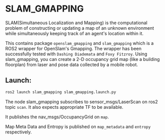 # SLAM_GMAPPING
SLAM(Simultaneous Localization and Mapping) is the computational problem of constructing or updating a map of an unknown environment while simultaneously keeping track of an agent's location within it.

This contains package ```openslam_gmapping``` and ```slam_gmapping``` which is a ROS2 wrapper for OpenSlam's Gmapping. The wrapper has been successfully tested with ```Dashing Diademata``` and ```Foxy Fitzroy```. Using slam_gmapping, you can create a 2-D occupancy grid map (like a building floorplan) from laser and pose data collected by a mobile robot.

## Launch:

```bash
ros2 launch slam_gmapping slam_gmapping.launch.py
```

The node slam_gmapping subscribes to sensor_msgs/LaserScan on ros2 topic ``scan``. It also expects appropriate TF to be available.

It publishes the nav_msgs/OccupancyGrid on ``map``. 

Map Meta Data and Entropy is published on ``map_metadata`` and ``entropy`` respectively.
